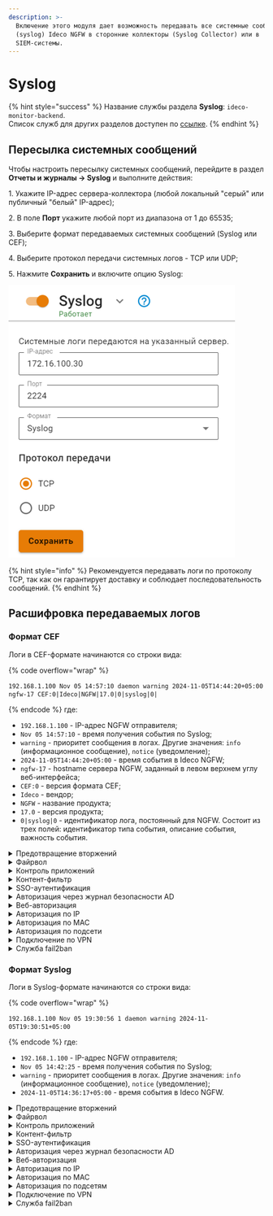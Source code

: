 ```yaml
---
description: >-
  Включение этого модуля дает возможность передавать все системные сообщения
  (syslog) Ideco NGFW в сторонние коллекторы (Syslog Collector) или в
  SIEM-системы.
---
```


# Syslog

{% hint style="success" %}
Название службы раздела **Syslog**: `ideco-monitor-backend`. \
Список служб для других разделов доступен по [ссылке](/settings/server-management/terminal/README.md).
{% endhint %}

## Пересылка системных сообщений

Чтобы настроить пересылку системных сообщений, перейдите в раздел **Отчеты и журналы -> Syslog** и выполните действия:

1\. Укажите IP-адрес сервера-коллектора (любой локальный "серый" или публичный "белый" IP-адрес);

2\. В поле **Порт** укажите любой порт из диапазона от 1 до 65535;

3\. Выберите формат передаваемых системных сообщений (Syslog или CEF);

4\. Выберите протокол передачи системных логов - TCP или UDP;

5\. Нажмите **Сохранить** и включите опцию Syslog:

![](/.gitbook/assets/remote-syslog.png)

{% hint style="info" %}
Рекомендуется передавать логи по протоколу TCP, так как он гарантирует доставку и соблюдает последовательность сообщений.
{% endhint %}

## Расшифровка передаваемых логов

### Формат CEF

Логи в CEF-формате начинаются со строки вида:

{% code overflow="wrap" %}
``` 
192.168.1.100 Nov 05 14:57:10 daemon warning 2024-11-05T14:44:20+05:00 ngfw-17 CEF:0|Ideco|NGFW|17.0|0|syslog|0|
```
{% endcode %}
где:

* `192.168.1.100` - IP-адрес NGFW отправителя;
* `Nov 05 14:57:10` - время получения события по Syslog;
* `warning` - приоритет сообщения в логах. Другие значения: `info` (информационное сообщение), `notice` (уведомление);
* `2024-11-05T14:44:20+05:00` - время события в Ideco NGFW;
* `ngfw-17` - hostname сервера NGFW, заданный в левом верхнем углу веб-интерфейса;
* `CEF:0` - версия формата CEF;
* `Ideco` - вендор;
* `NGFW` - название продукта;
* `17.0` - версия продукта;
* `0|syslog|0` - идентификатор лога, постоянный для NGFW. Состоит из трех полей: идентификатор типа события, описание события, важность события.

<details>

<summary>Предотвращение вторжений</summary>

{% code overflow="wrap" %}
```
192.168.1.100 Nov 05 14:57:10 daemon warning 2024-11-05T14:44:20+05:00 ngfw-17 CEF:0|Ideco|NGFW|17.0|0|syslog|0|deviceReceiptTime=1730799860 Severity=Warning DeviceProcessName=web-proxy DeviceCustomString1=1218332722865011 DeviceInboundInterface=seq:Leth1{3 DeviceProcessName=suricata_debug DeviceCustomString5=alert SourceAddress=192.168.101.25 DeviceCustomString1=local DeviceCustomString1Label=Src IP Type SourcePort=38003 SourceCountry= DeviceCustomString2= DeviceCustomString2Label=Src Country Code DeviceCustomString3=6103759e-5ad6-48b1-81b5-d15894b005ef DeviceCustomString3Label=Src session UUID SourceUserID=2 SourceUserName=user DestinationAddress=192.168.101.10 DeviceCustomString4=local DeviceCustomString4Label=Dst IP Type DestinationPort=53 DestinationCountry= DeviceCustomString5= DeviceCustomString5Label=Dst Country Code DeviceCustomString6= DeviceCustomString6Label=Dst session UUID DestinationUserID=-1 DestinationUserName= TransportProtocol=UDP DeviceEventClassID=1900005 Message=Mining pool DeviceEventCategory=Пулы криптомайнеров Severity=2 DeviceCustomString8=1 DeviceCustomString8Label=Alert GID DeviceCustomString9=blocked DeviceCustomString9Label=Alert action DestinationHostName= RequestUrl= RequestClientApplication= FlexNumber1=1 FlexNumber1Label=Flow packets to server FlexNumber2=0 FlexNumber2Label=Flow packets to client BytesIn=81 BytesOut=0 StartTime=2024-11-05 09:44:20.021521 EndTime=2024-11-05 09:44:20.021846 FlexNumber3=0 FlexNumber3Label=flow DeviceCustomString11= DeviceCustomString11Label=flow.state DeviceCustomString12= DeviceCustomString12Label=flow.reason FlexNumber4=0 FlexNumber4Label=flow.alerted DeviceCustomString14= DeviceCustomString14Label=tcp.tcp_flags DeviceCustomString15= DeviceCustomString15Label=tcp.tcp_flags_ts DeviceCustomString16= DeviceCustomString16Label=tcp.tcp_flags_tc FlexNumber5=0 FlexNumber5Label=tcp.cwr FlexNumber6=0 FlexNumber6Label=tcp.ecn FlexNumber7=0 FlexNumber7Label=tcp.urg FlexNumber8=0 FlexNumber8Label=tcp.ack FlexNumber9=0 FlexNumber9Label=tcp.psh FlexNumber10=0 FlexNumber10Label=tcp.rst FlexNumber11=0 FlexNumber11Label=tcp.syn FlexNumber12=0 FlexNumber12Label=tcp.fin DeviceCustomString17= DeviceCustomString17Label=tcp.state
```
{% endcode %}
где:

* `deviceReceiptTime` - время события в системе NGFW, может не совпадать с временем получения события по Syslog;
* `Severity` - важность события (Emergency, Alert, Critical, Error, Warning, Notice, Informational, Debug);
* `DeviceProcessName` - название службы NGFW;
* `DeviceCustomString1=1218332722865011` - внутренний идентификатор системы предотвращения вторжений flow (сессии);
* `DeviceInboundInterface=seq:Leth1{3` - содержит идентификатор входящего интерфейса;
* `DeviceProcessName=suricata_debug` - имя экземпляра системы предотвращения вторжений;
* `DeviceCustomString5=alert` - тип события;
* `SourceAddress=192.168.101.25` - IP-адрес источника;
* `DeviceCustomString1=local DeviceCustomString1Label=Src IP Type` - тип IP-адреса источника (`local` - локальный, `external` - внешний);
* `SourcePort=38003` - порт источника;
* `SourceCountry` - название местоположения источника;
* `DeviceCustomString2= DeviceCustomString2Label=Src Country Code` - ISO-код страны источника;
* `DeviceCustomString3=6103759e-5ad6-48b1-81b5-d15894b005ef DeviceCustomString3Label=Src session UUID` - внутренний идентификатор сессии Ideco NGFW источника; 
* `SourceUserID=2` - идентификатор пользователя источника;
* `SourceUserName=user` - имя пользователя источника;
* `DestinationAddress=192.168.101.10` - IP-адрес назначения;
* `DeviceCustomString4=local DeviceCustomString4Label=Dst IP Type` - тип IP-адреса назначения (`local` - локальный, `external` - внешний);
* `DestinationPort=53` - порт назначения;
* `DestinationCountry` - название местоположения назначения;
* `DeviceCustomString5= DeviceCustomString5Label=Dst Country Code` - ISO-код страны назначения;
* `DeviceCustomString6= DeviceCustomString6Label=Dst session UUID` - внутренний идентификатор сессии Ideco NGFW назначения;
* `DestinationUserID=-1` - идентификатор пользователя назначения;
* `DestinationUserName` - имя пользователя назначения;
* `TransportProtocol=UDP` - протокол;
* `DeviceEventClassID=1900005` - ID правила системы предотвращения вторжений;
* `Message=Mining pool` - сообщение из сработавшего правила;
* `DeviceEventCategory=Пулы криптомайнеров` - описание колонки в веб-интерфейсе События безопасности. Соответствие *alert.category:* -> *alert.signature* описаны в [файле](https://static.ideco.ru/static/alert.category%20-%20alert.signature.pdf);
* `Severity=2` - уровень угрозы, может принимать значения 1, 2, 3 и 256, где 1 - самый высокий уровень угрозы;
* `DeviceCustomString8=1 DeviceCustomString8Label=Alert GID` - GID угрозы;
* `DeviceCustomString9=blocked DeviceCustomString9Label=Alert action` - действие по отношению к угрозе (блокировать).

Служебные поля результата анализа HTTP-трафика. Заполняются, если в процессе анализа трафика был определен HTTP-протокол:

* `DestinationHostName` - идентификатор хоста;
* `RequestUrl` - URL, на который велось обращение;
* `RequestClientApplication` - информация, идентифицирующая HTTP-клиента.

Служебные поля flow (сессии):

* `FlexNumber1=1 FlexNumber1Label=Flow packets to server` - количество пакетов, переданное от клиента к серверу;
* `FlexNumber2=0 FlexNumber2Label=Flow packets to client` - количество пакетов, переданное от сервера к клиенту;
* `BytesIn=81` - количество байт, переданное от клиента к серверу;
* `BytesOut=0` - количество байт, переданное от сервера к клиенту;
* `StartTime=2024-11-05 09:44:20.021521` - начало;
* `EndTime=2024-11-05 09:44:20.021846` - окончание;
* `FlexNumber3=0 FlexNumber3Label=flow` - возраст;
* `DeviceCustomString11= DeviceCustomString11Label=flow.state` - текущее состояние;
* `DeviceCustomString12= DeviceCustomString12Label=flow.reason` - запущен ли IPsec в режиме отладки;
* `FlexNumber4=0 FlexNumber4Label=flow.alerted` - сгенерировался ли поток alert.

Состояние флага [TCP flow (сессии)](https://ru.wikipedia.org/wiki/Transmission_Control_Protocol#%D0%A4%D0%BB%D0%B0%D0%B3%D0%B8_(%D1%83%D0%BF%D1%80%D0%B0%D0%B2%D0%BB%D1%8F%D1%8E%D1%89%D0%B8%D0%B5_%D0%B1%D0%B8%D1%82%D1%8B)):

* `DeviceCustomString14= DeviceCustomString14Label=tcp.tcp_flags` - значение поля flags в заголовке TCP;
* `DeviceCustomString15= DeviceCustomString15Label=tcp.tcp_flags_ts` -  [timestamp флаги](https://www.atraining.ru/windows-network-tuning/#:~:text=TCP%20Timestamps%20–%20базовая%20низкоуровневая,не%20может%20высчитать%20данные%20значения);
* `DeviceCustomString16= DeviceCustomString16Label=tcp.tcp_flags_tc` - [флаг Truncated response](https://www.rfc-editor.org/rfc/rfc5966);
* `FlexNumber5=0 FlexNumber5Label=tcp.cwr` - флаг TCP-пакета, информирующий отправителя, что получен пакет с установленным флагом ECE (Подробнее в [RFC-3186](https://datatracker.ietf.org/doc/html/rfc3168));
* `FlexNumber6=0 FlexNumber6Label=tcp.ecn` - флаг TCP-пакета, информирующий получателя, что узел способен на явное уведомление о перегрузке сети;
* `FlexNumber7=0 FlexNumber7Label=tcp.urg` - флаг TCP-пакета, указывающий важность пакета;
* `FlexNumber8=0 FlexNumber8Label=tcp.ack` - флаг TCP-пакета, указывающий, что пакет получен;
* `FlexNumber9=0 FlexNumber9Label=tcp.psh` - флаг TCP-пакета, информирующий получателя, что все данные переданы и можно передать их приложению;
* `FlexNumber10=0 FlexNumber10Label=tcp.rst` - флаг TCP-пакета, указывающий, что соединение завершено в аварийном режиме;
* `FlexNumber11=0 FlexNumber11Label=tcp.syn` - флаг TCP-пакета, отвечающий за установку соединения;
* `FlexNumber12=0 FlexNumber12Label=tcp.fin` - флаг TCP-пакета, указывающий на завершение соединения в штатном порядке;
* `DeviceCustomString17= DeviceCustomString17Label=tcp.state` - [состояния сеанса TCP](https://ru.wikipedia.org/wiki/Transmission_Control_Protocol#Состояния_сеанса_TCP).

</details>

<details>

<summary>Файрвол</summary>

Логирование включается в разделе **Правила трафика -> Файрвол -> Логирование**.

{% code overflow="wrap" %}
```
192.168.1.100 Nov 05 16:49:00 daemon notice 2024-11-05T16:48:49+05:00 ngfw-17 CEF:0|Ideco|NGFW|17.0|0|syslog|0|deviceReceiptTime=1730807329 Severity=Warning DeviceProcessName=ideco-nflog msg=TCP src 192.168.101.25 sport 52416 dst 161.148.164.31 dport 443 table FWD rule 1 action drop
```
{% endcode %}
где:

* `deviceReceiptTime` - время события в системе NGFW, может не совпадать с временем получения события по Syslog;
* `Severity` - важность события (Emergency, Alert, Critical, Error, Warning, Notice, Informational, Debug);
* `DeviceProcessName` - название службы NGFW;
* `TCP` - протокол. Это поле принимает значения: UDP, TCP, ICMP, GRE, ESP и AH;
* `src` - IP-адрес источника;
* `sport` - порт источника для UDP и TCP;
* `dst` - IP-адрес назначения;
* `dport` - порт назначения для UDP и TCP;
* `table` - таблица правил, в которой произошло логирование;
* `rule` - ID правила из таблицы;
* `action` - действие, которое произошло.

</details>

<details>

<summary>Контроль приложений</summary>

{% code overflow="wrap" %}
```
192.168.1.100 Nov 05 16:07:01 daemon info 2024-11-05T16:06:52+05:00 ngfw-17 CEF:0|Ideco|NGFW|17.0|0|syslog|0|deviceReceiptTime=1730804812 Severity=Notice DeviceProcessName=ideco-app-control msg=(flow_info_rules_was_checked) 192.168.101.25:37936 -> 192.168.101.10:53 [Nintendo] \= 'DROP'.
```
{% endcode %}

* `deviceReceiptTime` - время события в системе NGFW, может не совпадать с временем получения события по Syslog;
* `Severity` - важность события (Emergency, Alert, Critical, Error, Warning, Notice, Informational, Debug);
* `DeviceProcessName` - название службы NGFW;
* `flow_info_rules_was_checked` - идентификатор процесса;
* `192.168.101.25:37936` - IP-адрес и порт источника;
* `192.168.101.10:53` - IP-адрес и порт назначения;
* `DROP` - результат анализа трафика;
* `[Nintendo]` - название приложения, к которому применен результат. [Список всех приложений](https://static.ideco.ru/static/app_control.pdf).

</details>

<details>

<summary>Контент-фильтр</summary>

Логирование включается в разделе **Сервисы -> Прокси -> Основное**. Просмотр логов доступен в веб-интерфейсе в разделе **Отчеты и журналы -> Журнал веб-доступа**. Название служб для фильтрации: `ideco-content-filter-backend` и `squid`.

Пример блокировки ресурса:

{% code overflow="wrap" %}
```
192.168.1.100 Nov 06 16:39:20 daemon info 2024-11-06T18:39:18+05:00 ngfw-17 CEF:0|Ideco|NGFW|17.0|0|syslog|0|deviceReceiptTime=1730900358 Severity=Notice DeviceProcessName=squid msg=192.168.101.25 - - [06/Nov/2024:18:39:18 +0500] "GET https://www.last.fm/ HTTP/1.1" 403 7479 "-" "Mozilla/5.0 (X11; Linux x86_64; rv:131.0) Gecko/20100101 Firefox/131.0" TCP_DENIED:HIER_NONE "Custom deny 2 Запрещенные сайты users.id.2 group.id.1 " "av_name": "-", "av_object_infected": "-", "av_object_size": "-", "av_virus_name": "-"
```
{% endcode %}

* `deviceReceiptTime` - время события в системе NGFW, может не совпадать с временем получения события по Syslog;
* `Severity` - важность события (Emergency, Alert, Critical, Error, Warning, Notice, Informational, Debug);
* `DeviceProcessName` - название службы NGFW;
* `192.168.101.25` - IP-адрес пользователя;
* `[06/Nov/2024:18:39:18 +0500]` - дата/время события блокировки;
* `GET` - метод;
* `https://www.last.fm/` - URL заблокированного ресурса;
* `HTTP/1.1` - протокол;
* `403` - код состояния HTTP;
* `7479` - передано байт (в ответ, включая HTTP-заголовок);
* `Mozilla/5.0 (X11; Linux x86_64; rv:131.0) Gecko/20100101 Firefox/131.0` - цифровой отпечаток браузера; 
* `TCP_DENIED:HIER_NONE` - техническое сообщение от [squid](http://wiki.squid-cache.org/SquidFaq/SquidLogs#Squid_result_codes);
* `Custom deny 2 Запрещенные сайты users.id.2 group.id.1`:
  * `2 Запрещенные сайты` - название и номер правила блокировки;
  * `users.id.2` - категория сайта;
  * `group.id.1` - значение поля **Применяется для** в сработавшем правиле.

</details>

<details>

<summary>SSO-аутентификация</summary>

{% code overflow="wrap" %}
```
2024-07-18T17:11:40+05:00 Ideco-NGFW CEF:0|Ideco|NGFW|17.0|0|syslog|0|deviceReceiptTime=1721304700 Severity=Notice DeviceProcessName=ideco-web-authd msg=Subnet 192.168.205.254/32 is authorized as user 'Sanek'. Connection made from None, type 'web'.
```
{% endcode %}

* `deviceReceiptTime` - время события в системе NGFW, может не совпадать с временем получения события по Syslog;
* `Severity` - важность события (Emergency, Alert, Critical, Error, Warning, Notice, Informational, Debug);
* `DeviceProcessName` - название службы NGFW;
* `192.168.205.254/32` - IP-адрес пользователя;
* `Sanek` - логин пользователя;
* `type 'web'` - тип авторизации (веб).

</details>

<details>
<summary>Авторизация через журнал безопасности AD</summary>

{% code overflow="wrap" %}
```
2024-07-18T17:20:22+05:00 Ideco-NGFW CEF:0|Ideco|NGFW|17.0|0|syslog|0|deviceReceiptTime=1721305222 Severity=Notice DeviceProcessName=ideco-auth-backend msg=Subnet 192.168.205.254/32 is authorized as user 'Sanek'. Connection made from None, type 'log'.
```
{% endcode %}

* `deviceReceiptTime` - время события в системе NGFW, может не совпадать с временем получения события по Syslog;
* `Severity` - важность события (Emergency, Alert, Critical, Error, Warning, Notice, Informational, Debug);
* `DeviceProcessName` - название службы NGFW;
* `192.168.205.254/32` - IP-адрес пользователя;
* `Sanek` - логин пользователя;
* `type 'log'` - тип авторизации (через журнал безопасности AD).

</details>

<details>
<summary>Веб-авторизация</summary>

{% code overflow="wrap" %}
```
192.168.1.100 Nov 05 18:18:58 daemon info 2024-11-05T18:18:51+05:00 ngfw-17 CEF:0|Ideco|NGFW|17.0|0|syslog|0|deviceReceiptTime=1730812731 Severity=Notice DeviceProcessName=ideco-web-authd msg=Subnet 192.168.101.25/32 is authorized as user 'user'. Connection made from None, type 'web'.
```
{% endcode %}

* `deviceReceiptTime` - время события в системе NGFW, может не совпадать с временем получения события по Syslog;
* `Severity` - важность события (Emergency, Alert, Critical, Error, Warning, Notice, Informational, Debug);
* `DeviceProcessName` - название службы NGFW;
* `192.168.101.25/32` - IP-адрес пользователя;
* `user` - логин пользователя;
* `type 'web'` - тип авторизации (веб).

</details>

<details>
<summary>Авторизация по IP</summary>

{% code overflow="wrap" %}
```
192.168.1.100 Nov 05 19:17:32 daemon info 2024-11-05T19:17:23+05:00 ngfw-17 CEF:0|Ideco|NGFW|17.0|0|syslog|0|deviceReceiptTime=1730816243 Severity=Notice DeviceProcessName=ideco-auth-backend msg=Subnet 192.168.101.25/32 is authorized as user 'user'. Connection made from None, type 'ip'.
```
{% endcode %}

* `deviceReceiptTime` - время события в системе NGFW, может не совпадать с временем получения события по Syslog;
* `Severity` - важность события (Emergency, Alert, Critical, Error, Warning, Notice, Informational, Debug);
* `DeviceProcessName` - название службы NGFW;
* `192.168.101.25/32` - IP-адрес пользователя;
* `user` - логин пользователя;
* `type 'ip'` - тип авторизации (IP).

</details>

<details>
<summary>Авторизация по MAC</summary>

{% code overflow="wrap" %}
```
192.168.1.100 Nov 05 19:23:03 daemon info 2024-11-05T19:22:55+05:00 ngfw-17 CEF:0|Ideco|NGFW|17.0|0|syslog|0|deviceReceiptTime=1730816575 Severity=Notice DeviceProcessName=ideco-auth-backend msg=Subnet 192.168.101.25/32 is authorized as user 'user'. Connection made from None, type 'mac'.
```
{% endcode %}

* `deviceReceiptTime` - время события в системе NGFW, может не совпадать с временем получения события по Syslog;
* `Severity` - важность события (Emergency, Alert, Critical, Error, Warning, Notice, Informational, Debug);
* `DeviceProcessName` - название службы NGFW;
* `192.168.101.25/32` - IP-адрес пользователя;
* `user` - логин пользователя;
* `type 'mac'` - тип авторизации (MAC).

</details>

<details>
<summary>Авторизация по подсети</summary>

{% code overflow="wrap" %}
```
192.168.1.100 Nov 05 19:27:05 daemon info 2024-11-05T19:26:58+05:00 ngfw-17 CEF:0|Ideco|NGFW|17.0|0|syslog|0|deviceReceiptTime=1730816818 Severity=Notice DeviceProcessName=ideco-auth-backend msg=Subnet 192.168.101.0/24 is authorized as user 'user'. Connection made from None, type 'net'
```
{% endcode %}

* `deviceReceiptTime` - время события в системе NGFW, может не совпадать с временем получения события по Syslog;
* `Severity` - важность события (Emergency, Alert, Critical, Error, Warning, Notice, Informational, Debug);
* `DeviceProcessName` - название службы NGFW;
* `192.168.101.0/24` - подсеть, по которой происходит авторизация;
* `user` - логин пользователя;
* `type 'net'` - тип авторизации (подсеть).

</details>

<details>

<summary>Подключение по VPN</summary>

{% code overflow="wrap" %}
```
192.168.1.100 Nov 06 12:15:46 daemon info 2024-11-06T14:15:35+05:00 ngfw-17 CEF:0|Ideco|NGFW|17.0|0|syslog|0|deviceReceiptTime=1730884535 Severity=Notice DeviceProcessName=ideco-vpn-authd msg=Subnet 10.128.0.3/32 is authorized as user 'user'. Connection made from '192.168.1.25', type 'pptp'.
```
{% endcode %}

* `deviceReceiptTime` - время события в системе NGFW, может не совпадать с временем получения события по Syslog;
* `Severity` - важность события (Emergency, Alert, Critical, Error, Warning, Notice, Informational, Debug);
* `DeviceProcessName` - название службы NGFW;
* `10.128.0.3/32` - сеть для VPN-подключений;
* `user` - логин пользователя;
* `192.168.1.25` - IP-адрес, откуда установлено подключение;
* `pptp` - протокол.

</details>

<details>

<summary>Служба fail2ban</summary>

{% code overflow="wrap" %}
```
192.168.1.100 Nov 06 15:02:25 daemon info 2024-11-06T17:02:17+05:00 ngfw-17 CEF:0|Ideco|NGFW|17.0|0|syslog|0|deviceReceiptTime=1730894537 Severity=Notice DeviceProcessName=fail2ban msg=INFO [utm-vpn-authd] Found 192.168.1.25 - 2024-11-06 17:02:16
```
{% endcode %}

* `deviceReceiptTime` - время события в системе NGFW, может не совпадать с временем получения события по Syslog;
* `Severity` - важность события (Emergency, Alert, Critical, Error, Warning, Notice, Informational, Debug);
* `DeviceProcessName` - название службы NGFW;
* `INFO` или `NOTICE` - приоритет сообщения в логах в виде информационного сообщения или уведомления;
* `INFO [utm-vpn-authd] Found 192.168.1.25 - 2024-11-06 17:02:16` - факт обнаружения правил безопасности с указанием группы правил ([utm-vpn-authd]), IP-адреса и даты/времени. Список групп правил: 
  * `utm-dovecot` - авторизация на почтовом сервере через почтовые клиенты;
  * `utm-postfix-connrate` - превышение лимита подключения к почтовому серверу;
  * `utm-postscreen-prgrt` - отслеживание нежелательных подключений (PREGREET) к почтовому серверу;
  * `utm-reverse-proxy-conn` - защита от DoS (лимит подключений);
  * `utm-reverse-proxy-req` - защита от DoS (лимит запросов в секунду);
  * `utm-reverse-proxy` - Web Application Firewall (WAF);
  * `utm-roundcube` - авторизация в веб-интерфейсы почтового сервера;
  * `utm-smtp` - авторизация по smtp;
  * `utm-ssh` - авторизация по ssh;
  * `utm-two-factor-codes` - прохождение двухфакторной аутентификации;
  * `utm-vpn-authd` - авторизация по VPN;
  * `utm-vpn-pppoe-authd` - авторизация по VPN PPPoE;
  * `utm-web-interface` - авторизация в административном веб-интерфейсе;
  * `utm-user-cabinet` - авторизация в пользовательском веб-интерфейсе.

</details>

### Формат Syslog

Логи в Syslog-формате начинаются со строки вида:

{% code overflow="wrap" %}
``` 
192.168.1.100 Nov 05 19:30:56 1 daemon warning 2024-11-05T19:30:51+05:00
```
{% endcode %}
где:

* `192.168.1.100` - IP-адрес NGFW отправителя;
* `Nov 05 14:42:25` - время получения события по Syslog;
* `warning` - приоритет сообщения в логах. Другие значения: `info` (информационное сообщение), `notice` (уведомление);
* `2024-11-05T14:36:17+05:00` - время события в Ideco NGFW.

<details>
<summary>Предотвращение вторжений</summary>

{% code overflow="wrap" %}
```
192.168.1.100	Nov 05 14:42:25 1 daemon warning 2024-11-05T14:36:17+05:00 ngfw-17 suricata - - - flow_id:534238476293026, in_iface:seq:Leth1{3, sensor_name:suricata_debug, event_type:alert, src_ip:192.168.101.25, src_ip_type:local, src_port:36872, src_country:, src_country_code:, src_session_uuid:6103759e-5ad6-48b1-81b5-d15894b005ef, src_user_id:2, src_user_name:user, dest_ip:192.168.101.10, dest_ip_type:local, dest_port:53, dest_country:, dest_country_code:, dest_session_uuid:, dest_user_id:-1, dest_user_name:, proto:UDP, alert.signature_id:1900005, alert.signature:Mining pool, alert.category:Пулы криптомайнеров, alert.severity:2, alert.gid:1, alert.action:blocked, http.hostname:, http.url:, http.http_user_agent:, flow.pkts_toserver:1, flow.pkts_toclient:0, flow.bytes_toserver:81, flow.bytes_toclient:0, flow.start:2024-11-05 09:36:17.714211, flow.end:2024-11-05 09:36:17.714612, flow.age:0, flow.state:, flow.reason:, flow.alerted:0, tcp.tcp_flags:, tcp.tcp_flags_ts:, tcp.tcp_flags_tc:, tcp.cwr:0, tcp.ecn:0, tcp.urg:0, tcp.ack:0, tcp.psh:0, tcp.rst:0, tcp.syn:0, tcp.fin:0, tcp.state:
```
{% endcode %}

* `ngfw-17` - hostname сервера NGFW, заданный в левом верхнем углу веб-интерфейса;
* `suricata` - название службы;
* `flow_id:534238476293026` - внутренний идентификатор системы предотвращения вторжений flow (сессии);
* `in_iface:seq:Leth1{3` - содержит идентификатор входящего интерфейса;
* `sensor_name:suricata_debug` - имя экземпляра системы предотвращения вторжений;
* `event_type:alert` - тип события;
* `src_ip:192.168.101.25` - IP-адрес источника;
* `src_port:36872` - порт источника;
* `src_country:` - название местоположения источника;
* `src_country_code:` - ISO-код страны источника;
* `src_session_uuid:6103759e-5ad6-48b1-81b5-d15894b005ef` - внутренний идентификатор сессии Ideco NGFW источника;
* `src_user_id:2` - идентификатор пользователя источника;
* `src_user_name:user`- имя пользователя источника;
* `dest_ip:192.168.101.10` - IP-адрес назначения;
* `dest_port:53` - порт назначения;
* `dest_country:` - название местоположения назначения;
* `dest_country_code:` - ISO-код страны назначения;
* `dest_session_uuid:` - внутренний идентификатор сессии Ideco NGFW назначения;
* `dest_user_id:-1` - идентификатор пользователя назначения;
* `dest_user_name:` - имя пользователя назначения;
* `proto:UDP` - протокол;
* `alert.signature_id:1900005` - ID правила системы предотвращения вторжений;
* `alert.signature:Mining pool` - сообщение из сработавшего правила;
* `alert.category:Пулы криптомайнеров` - описание колонки в веб-интерфейсе **События безопасности**. Соответствие *alert.category:* -> *alert.signature* описаны в [файле](https://static.ideco.ru/static/alert.category%20-%20alert.signature.pdf);
* `alert.severity:2` - уровень угрозы, может принимать значения 1, 2, 3 и 256, где 1 - самый высокий уровень угрозы;
* `alert.gid:1` - GID угрозы;
* `alert.action:blocked` - действие по отношению к угрозе (блокировать).

Служебные поля результата анализа HTTP-трафика. Заполняются, если в процессе анализа трафика был определен HTTP-протокол:

* `http.hostname:` - идентификатор хоста;
* `http.url:` - URL, на который велось обращение;
* `http.http_user_agent:` - информация, идентифицирующая HTTP-клиента.
  
Служебные поля flow (сессии):

* `flow.pkts_toserver:1` - количество пакетов, переданное от клиента к серверу;
* `flow.pkts_toclient:0` - количество пакетов, переданное от сервера к клиенту;
* `flow.bytes_toserver:81` - количество байт, переданное от клиента к серверу;
* `flow.bytes_toclient:0` - количество байт, переданное от сервера к клиенту;
* `flow.start:2024-11-05 09:36:17.714211` - начало;
* `flow.end:2024-11-05 09:36:17.714612` - окончание;
* `flow.age:0` - возраст;
* `flow.state:` - текущее состояние;
* `flow.reason:` - запущена ли IPsec в режиме отладки;
* `flow.alerted:0` - сгенерировался ли поток alert.

Состояние флага [TCP flow(сессии)](https://ru.wikipedia.org/wiki/Transmission_Control_Protocol#%D0%A4%D0%BB%D0%B0%D0%B3%D0%B8_(%D1%83%D0%BF%D1%80%D0%B0%D0%B2%D0%BB%D1%8F%D1%8E%D1%89%D0%B8%D0%B5_%D0%B1%D0%B8%D1%82%D1%8B)):

* `tcp.tcp_flags:` - значение поля flags в заголовке TCP;
* `tcp.tcp_flags_ts:` -  [timestamp флаги](https://www.atraining.ru/windows-network-tuning/#:~:text=TCP%20Timestamps%20–%20базовая%20низкоуровневая,не%20может%20высчитать%20данные%20значения);
* `tcp.tcp_flags_tc:` - [флаг Truncated response](https://www.rfc-editor.org/rfc/rfc5966);
* `tcp.cwr:0` - флаг TCP-пакета, информирующий отправителя, что получен пакет с установленным флагом ECE (Подробнее в [RFC-3186](https://datatracker.ietf.org/doc/html/rfc3168));
* `tcp.ecn:0` - флаг TCP-пакета, информирующий получателя, что узел способен на явное уведомление  о перегрузке сети;
* `tcp.urg:0` - флаг TCP-пакета, указывающий важность пакета;
* `tcp.ack:0` - флаг TCP-пакета, указывающий, что пакет получен;
* `tcp.psh:0` - флаг TCP-пакета, информирующий получателя, что все данные переданы и можно передать их приложению;
* `tcp.rst:0` - флаг TCP-пакета, указывающий, что соединение завершено в аварийном режиме;
* `tcp.syn:0` - флаг TCP-пакета, отвечающий за установку соединения;
* `tcp.fin:0` - флаг TCP-пакета, указывающий на завершение соединения в штатном порядке;
* `tcp.state:` - [состояния сеанса TCP](https://ru.wikipedia.org/wiki/Transmission_Control_Protocol#Состояния_сеанса_TCP).

</details>

<details>

<summary>Файрвол</summary>

{% code overflow="wrap" %}
```
192.168.1.100 Nov 05 16:50:52 1 daemon notice 2024-11-05T16:50:46+05:00 ngfw-17 ideco-nflog - - - TCP src 192.168.101.25 sport 35468 dst 161.148.164.31 dport 443 table FWD rule 1 action drop
```
{% endcode %}

* `ngfw-17` - hostname сервера NGFW, заданный в левом верхнем углу веб-интерфейса;
* `ideco-nflog` - название службы;
* `TCP` - протокол, принимает значения: UDP, TCP, ICMP, GRE, ESP и AH;
* `src` - IP-адрес источника;
* `sport` - порт источника для UDP и TCP;
* `dst` - IP-адрес назначения;
* `dport` - порт назначения для UDP и TCP;
* `table` - таблица правил, в которой произошло логирование;
* `rule` - ID правила из таблицы;
* `action` - действие, которое произошло.

</details>

<details>

<summary>Контроль приложений</summary>

{% code overflow="wrap" %}
```
192.168.1.100 Nov 05 16:04:58 1 daemon info 2024-11-05T16:04:51+05:00 ngfw-17 ideco-app-control - - - (flow_info_rules_was_checked) 192.168.101.25:43800 -> 192.168.101.10:53 [Nintendo] = 'DROP'.
```
{% endcode %}

* `ngfw-17` - hostname сервера NGFW, заданный в левом верхнем углу веб-интерфейса;
* `ideco-app-control` - название службы;
* `192.168.101.25:43800` - IP-адрес и порт источника;
* `192.168.101.10:53` - IP-адрес и порт назначения;
* `DROP` - результат анализа трафика;
* `[Nintendo]` - название приложения, к которому применен результат. [Список всех приложений](https://static.ideco.ru/static/app_control.pdf).

</details>

<details>

<summary>Контент-фильтр</summary>

Логирование включается в разделе **Сервисы -> Прокси -> Основное**. Просмотр логов доступен в веб-интерфейсе в разделе **Отчеты и журналы -> Журнал веб-доступа**. Название служб для фильтрации: `ideco-content-filter-backend` и `squid`.

Пример блокировки ресурса:

{% code overflow="wrap" %}
```
192.168.1.100 Nov 06 16:40:56 1 daemon info 2024-11-06T18:40:50+05:00 ngfw-17 squid - - - 192.168.101.25 - - [06/Nov/2024:18:40:50 +0500] "GET https://www.last.fm/ HTTP/1.1" 403 7479 "-" "Mozilla/5.0 (X11; Linux x86_64; rv:131.0) Gecko/20100101 Firefox/131.0" TCP_DENIED:HIER_NONE "Custom deny 2 Запрещенные сайты users.id.2 group.id.1 " "av_name": "-", "av_object_infected": "-", "av_object_size": "-", "av_virus_name": "-"
```
{% endcode %}

* `ngfw-17` - hostname сервера NGFW, заданный в левом верхнем углу веб-интерфейса;
* `squid` - название службы;
* `192.168.101.25` - IP-адрес пользователя;
* `[06/Nov/2024:18:40:50 +0500]` - дата/время события блокировки;
* `GET` - метод;
* `https://www.last.fm/` - URL заблокированного ресурса;
* `HTTP/1.1` - протокол;
* `403` - код состояния HTTP;
* `7479` - передано байт (в ответ, включая HTTP-заголовок);
* `Mozilla/5.0 (X11; Linux x86_64; rv:131.0) Gecko/20100101 Firefox/131.0` - цифровой отпечаток браузера; 
* `TCP_DENIED:HIER_NONE` - техническое сообщение от [squid](http://wiki.squid-cache.org/SquidFaq/SquidLogs#Squid_result_codes);
* `Custom deny 2 Запрещенные сайты users.id.2 group.id.1`:
  * `2 Запрещенные сайты` - название и номер правила блокировки;
  * `users.id.2` - категория сайта;
  * `group.id.1` - значение поля **Применяется для** в сработавшем правиле.

</details>

<details>
<summary>SSO-аутентификация</summary>

{% code overflow="wrap" %}
```
2024-07-18T16:59:55+05:00 Ideco-NGFW ideco-web-authd - - - Subnet 192.168.205.254/32 is authorized as user 'Sanek'. Connection made from None, type 'web'.
```
{% endcode %}

* `Ideco-NGFW` - hostname сервера NGFW, заданный в левом верхнем углу веб-интерфейса;
* `ideco-web-authd` - название службы;
* `192.168.205.254/32` - IP-адрес пользователя;
* `Sanek` - логин пользователя;
* `type 'web'` - тип авторизации (веб).

</details>

<details>
<summary>Авторизация через журнал безопасности AD</summary>

{% code overflow="wrap" %}
```
2024-07-18T16:19:39+05:00 Ideco-NGFW ideco-auth-backend - - - Subnet 192.168.205.254/32 is authorized as user 'Sanek'. Connection made from None, type 'log'.
```
{% endcode %}

* `Ideco-NGFW` - hostname сервера NGFW, заданный в левом верхнем углу веб-интерфейса;
* `ideco-auth-backend` - название службы;
* `192.168.205.254/32` - IP-адрес пользователя;
* `Sanek` - логин пользователя;
* `type 'log'` - тип авторизации (через журнал безопасности AD).

</details>

<details>
<summary>Веб-авторизация</summary>

{% code overflow="wrap" %}
```
192.168.1.100 Nov 05 18:12:01 1 daemon info 2024-11-05T18:11:48+05:00 ngfw-17 ideco-web-authd - - - Subnet 192.168.101.25/32 is authorized as user 'user'. Connection made from None, type 'web'.
```
{% endcode %}

* `ngfw-17` - hostname сервера NGFW, заданный в левом верхнем углу веб-интерфейса;
* `ideco-web-authd` - название службы;
* `192.168.101.25/32` - IP-адрес пользователя;
* `user` - логин пользователя;
* `type 'web'` - тип авторизации (веб).

</details>

<details>
<summary>Авторизация по IP</summary>

{% code overflow="wrap" %}
```
192.168.1.100 Nov 05 19:38:58 1 daemon info 2024-11-05T19:38:46+05:00 ngfw-17 ideco-auth-backend - - - Subnet 192.168.101.25/32 is authorized as user 'user'. Connection made from None, type 'ip'.
```
{% endcode %}

* `ngfw-17` - hostname сервера NGFW, заданный в левом верхнем углу веб-интерфейса;
* `ideco-auth-backend` - название службы;
* `192.168.101.25/32` - IP-адрес пользователя;
* `user` - логин пользователя;
* `type 'ip'` - тип авторизации (IP).

</details>

<details>
<summary>Авторизация по MAC</summary>

{% code overflow="wrap" %}
```
192.168.1.100 Nov 05 19:32:47 1 daemon info 2024-11-05T19:32:34+05:00 ngfw-17 ideco-auth-backend - - - Subnet 192.168.101.25/32 is authorized as user 'user'. Connection made from None, type 'mac'.
```
{% endcode %}

* `ngfw-17` - hostname сервера NGFW, заданный в левом верхнем углу веб-интерфейса;
* `ideco-auth-backend` - название службы;
* `192.168.101.25/32` - IP-адрес пользователя;
* `user` - логин пользователя;
* `type 'mac'` - тип авторизации (MAC).

</details>

<details>
<summary>Авторизация по подсетям</summary>

{% code overflow="wrap" %}
```
192.168.1.100 Nov 05 19:30:56 1 daemon info 2024-11-05T19:30:51+05:00 ngfw-17 ideco-auth-backend - - - Subnet 192.168.101.0/24 is authorized as user 'user'. Connection made from None, type 'net'.
```
{% endcode %}

* `ngfw-17` - hostname сервера NGFW, заданный в левом верхнем углу веб-интерфейса;
* `ideco-auth-backend` - название службы;
* `192.168.101.0/24` - подсеть пользователя;
* `user` - логин пользователя;
* `type 'net'` - тип авторизации (подсеть).

</details>

<details>
<summary>Подключение по VPN</summary>

{% code overflow="wrap" %}
```
192.168.1.100 Nov 06 12:12:36 1 daemon info 2024-11-06T14:12:24+05:00 ngfw-17 ideco-vpn-authd - - - Subnet 10.128.0.3/32 is authorized as user 'user'. Connection made from '192.168.1.25', type 'pptp'.
```
{% endcode %}

* `ngfw-17` - hostname сервера NGFW, заданный в левом верхнем углу веб-интерфейса;
* `ideco-vpn-authd` - название службы;
* `10.128.0.3/32` - сеть для VPN-подключений;
* `user` - логин пользователя; 
* `192.168.1.25` - IP-адрес, с которого установлено подключение;
* `pptp` - протокол.

</details>

<details>
<summary>Служба fail2ban</summary>

{% code overflow="wrap" %}
```
192.168.1.100 Nov 06 15:14:42 1 daemon info 2024-11-06T17:14:30+05:00 ngfw-17 fail2ban - - - INFO [utm-vpn-authd] Found 192.168.1.25 - 2024-11-06 17:14:30
```
{% endcode %}

* `ngfw-17` - hostname сервера NGFW, заданный в левом верхнем углу веб-интерфейса;
* `fail2ban` - название службы;
* `INFO` или `NOTICE` - приоритет сообщения в логах в виде информационного сообщения или уведомления;
* `INFO [utm-vpn-authd] Found 192.168.1.25 - 2024-11-06 17:02:16` - факт обнаружения правил безопасности с указанием группы правил ([utm-vpn-authd]), IP-адреса и даты/времени. Список групп правил: 
  * `utm-dovecot` - авторизация на почтовом сервере через почтовые клиенты;
  * `utm-postfix-connrate` - превышение лимита подключения к почтовому серверу;
  * `utm-postscreen-prgrt` - отслеживание нежелательных подключений (PREGREET) к почтовому серверу;
  * `utm-reverse-proxy-conn` - защита от DoS (лимит подключений);
  * `utm-reverse-proxy-req` - защита от DoS (лимит запросов в секунду);
  * `utm-reverse-proxy` - Web Application Firewall (WAF);
  * `utm-roundcube` - авторизация в веб-интерфейсы почтового сервера;
  * `utm-smtp` - авторизация по smtp;
  * `utm-ssh` - авторизация по ssh;
  * `utm-two-factor-codes` - прохождение двухфакторной аутентификации;
  * `utm-vpn-authd` - авторизация по VPN;
  * `utm-vpn-pppoe-authd` - авторизация по VPN PPPoE;
  * `utm-web-interface` - авторизация в административном веб-интерфейсе;
  * `utm-user-cabinet` - авторизация в пользовательском веб-интерфейсе.

</details>